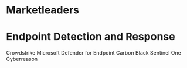 # Marketleaders

# Endpoint Detection and Response
  Crowdstrike
  Microsoft Defender for Endpoint
  Carbon Black
  Sentinel One
  Cyberreason
